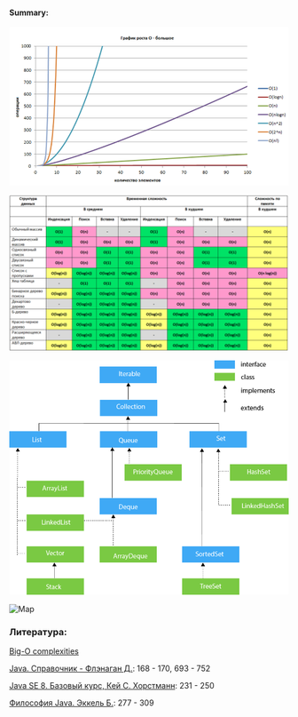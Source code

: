 #### Summary:

![BigO](image/bigO.png)

![Data structures BigO](image/data_stractures_bigO.png)

![Collection](image/java-collection-hierarchy.png)

![Map](image/java-map-hierarchy.png)


### Литература:

[Big-O complexities](https://habr.com/post/188010)

[Java. Справочник - Флэнаган Д.](http://gen.lib.rus.ec/book/index.php?md5=9A8F95A5F9DA2E98D34F3BE66BDB946E): 168 - 170, 693 - 752  

[Java SE 8. Базовый курс, Кей С. Хорстманн](http://gen.lib.rus.ec/book/index.php?md5=BE98713052E8B179E988A43DED02ABDF): 231 - 250

[Философия Java. Эккель Б.](http://gen.lib.rus.ec/book/index.php?md5=3C49E900CFC0228BCF75C2567747E793): 277 - 309